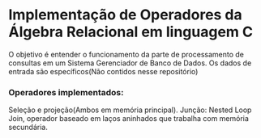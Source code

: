# Implementação de Operadores da Álgebra Relacional em linguagem C

O objetivo é entender o funcionamento da parte de processamento de consultas em um Sistema Gerenciador de Banco de Dados.
Os dados de entrada são específicos(Não contidos nesse repositório)
### Operadores implementados:
Seleção e projeção(Ambos em memória principal). Junção: Nested Loop Join, operador baseado em laços aninhados que 
trabalha com memória secundária.
